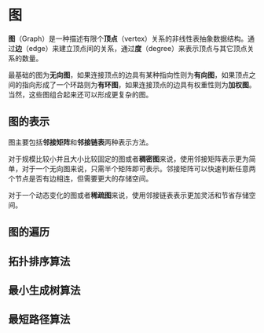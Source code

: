 # 图

**图**（Graph）是一种描述有限个**顶点**（vertex）关系的非线性表抽象数据结构。通过**边**（edge）来建立顶点间的关系，通过**度**（degree）来表示顶点与其它顶点关系的数量。

最基础的图为**无向图**，如果连接顶点的边具有某种指向性则为**有向图**，如果顶点之间的指向形成了一个环路则为**有环图**，如果连接顶点的边具有权重性则为**加权图**。当然，这些图组合起来还可以形成更复杂的图。

## 图的表示

图主要包括**邻接矩阵**和**邻接链表**两种表示方法。

对于规模比较小并且大小比较固定的图或者**稠密图**来说，使用邻接矩阵表示更为简单，对于一个无向图来说，只需半个矩阵即可表示。邻接矩阵可以快速判断任意两个节点是否有边相连，但需要更大的存储空间。

对于一个动态变化的图或者**稀疏图**来说，使用邻接链表表示更加灵活和节省存储空间。

## 图的遍历

## 拓扑排序算法

## 最小生成树算法

## 最短路径算法
